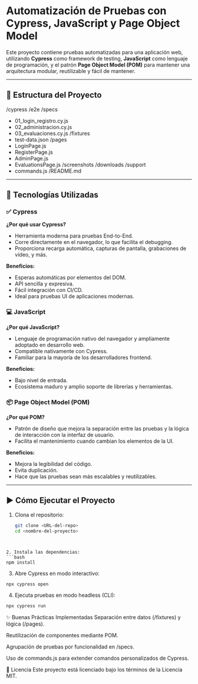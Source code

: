 # Automatización de Pruebas con Cypress, JavaScript y Page Object Model

Este proyecto contiene pruebas automatizadas para una aplicación web, utilizando **Cypress** como framework de testing, **JavaScript** como lenguaje de programación, y el patrón **Page Object Model (POM)** para mantener una arquitectura modular, reutilizable y fácil de mantener.

---

## 📁 Estructura del Proyecto

/cypress
/e2e
/specs
- 01_login_registro.cy.js
- 02_administracion.cy.js
- 03_evaluaciones.cy.js
/fixtures
- test-data.json
/pages
- LoginPage.js
- RegisterPage.js
- AdminPage.js
- EvaluationsPage.js
/screenshots
/downloads
/support
- commands.js
/README.md


---

## 🚀 Tecnologías Utilizadas

### ✅ Cypress

**¿Por qué usar Cypress?**
- Herramienta moderna para pruebas End-to-End.
- Corre directamente en el navegador, lo que facilita el debugging.
- Proporciona recarga automática, capturas de pantalla, grabaciones de vídeo, y más.

**Beneficios:**
- Esperas automáticas por elementos del DOM.
- API sencilla y expresiva.
- Fácil integración con CI/CD.
- Ideal para pruebas UI de aplicaciones modernas.

### 💻 JavaScript

**¿Por qué JavaScript?**
- Lenguaje de programación nativo del navegador y ampliamente adoptado en desarrollo web.
- Compatible nativamente con Cypress.
- Familiar para la mayoría de los desarrolladores frontend.

**Beneficios:**
- Bajo nivel de entrada.
- Ecosistema maduro y amplio soporte de librerías y herramientas.

### 📦 Page Object Model (POM)

**¿Por qué POM?**
- Patrón de diseño que mejora la separación entre las pruebas y la lógica de interacción con la interfaz de usuario.
- Facilita el mantenimiento cuando cambian los elementos de la UI.

**Beneficios:**
- Mejora la legibilidad del código.
- Evita duplicación.
- Hace que las pruebas sean más escalables y reutilizables.

---

## ▶️ Cómo Ejecutar el Proyecto

1. Clona el repositorio:
   ```bash
   git clone <URL-del-repo>
   cd <nombre-del-proyecto>
```


2. Instala las dependencias:
```bash
npm install
```
3. Abre Cypress en modo interactivo:

```bash
npx cypress open
```

4. Ejecuta pruebas en modo headless (CLI):
```bash
npx cypress run
```

✨ Buenas Prácticas Implementadas
Separación entre datos (/fixtures) y lógica (/pages).

Reutilización de componentes mediante POM.

Agrupación de pruebas por funcionalidad en /specs.

Uso de commands.js para extender comandos personalizados de Cypress.

📌 Licencia
Este proyecto está licenciado bajo los términos de la Licencia MIT.


